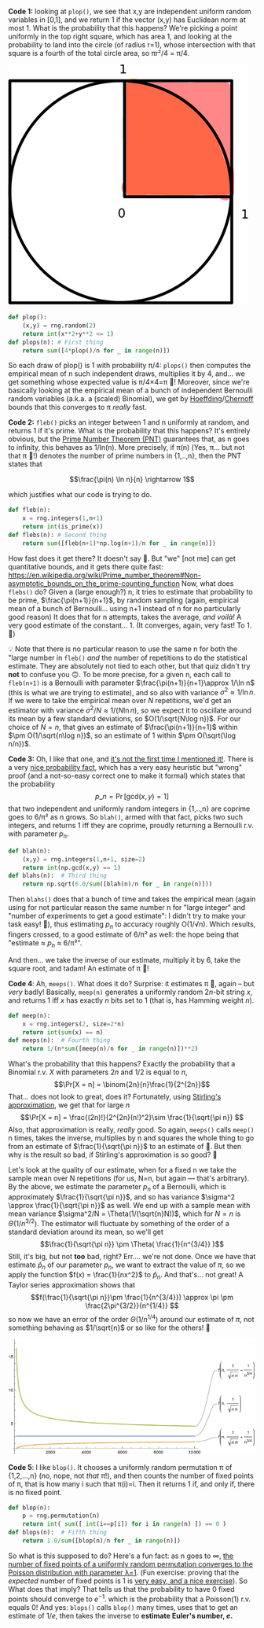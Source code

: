 <script>
MathJax = {
  tex: {
    inlineMath: [['$', '$']
  }
};
</script>
<script id="MathJax-script" async
  src="https://cdn.jsdelivr.net/npm/mathjax@3/es5/tex-chtml.js">
</script>


__Code 1:__ looking at ``plop()``, we see that x,y are independent uniform random variables in [0,1], and we return 1 if the vector (x,y) has Euclidean norm at most 1. What is the probability that this happens? We're picking a point uniformly in the top right square, which has area 1, and looking at the probability to land into the circle (of radius r=1), whose intersection with that square is a fourth of the total circle area, so πr²/4 = π/4.

![png](circle-square-pi.png)


```python
def plop():
    (x,y) = rng.random(2) 
    return int(x**2+y**2 <= 1)
def plops(n): # First thing
    return sum([4*plop()/n for _ in range(n)])
```

So each draw of plop() is 1 with probability π/4: ``plops()`` then computes the empirical mean of n such independent draws, multiplies it by 4, and... we get something whose expected value is π/4×4=π 🥧! Moreover, since we're basically looking at the empirical mean of a bunch of independent Bernoulli random variables (a.k.a. a (scaled) Binomial), we get by [Hoeffding](https://en.wikipedia.org/wiki/Hoeffding%27s_inequality)/[Chernoff](https://en.wikipedia.org/wiki/Chernoff_bound#Sums_of_independent_Bernoulli_random_variables) bounds that this converges to π *really* fast.

__Code 2:__ ``fleb()`` picks an integer between 1 and n uniformly at random, and returns 1 if it's prime. What is the probability that this happens? It's entirely obvious, but the [Prime Number Theorem (PNT)](https://en.wikipedia.org/wiki/Prime_number_theorem) guarantees that, as n goes to infinity, this behaves as 1/ln(n). More precisely, if π(n) (Yes, π... but not that π 🥧!) denotes the number of prime numbers in {1,..,n}, then the PNT states that
```math
\frac{\pi(n) \ln n}{n} \rightarrow 1
```

which justifies what our code is trying to do.

```python
def fleb(n):
    x = rng.integers(1,n+1)
    return int(is_prime(x))
def flebs(n): # Second thing
    return sum([fleb(n+1)*np.log(n+1)/n for _ in range(n)])
```

How fast does it get there? It doesn't say 🤷. But "we" [not me] can get quantitative bounds, and it gets there quite fast: https://en.wikipedia.org/wiki/Prime_number_theorem#Non-asymptotic_bounds_on_the_prime-counting_function
Now, what does ``flebs()`` do? Given a (large enough?) n, it tries to estimate that probability to be prime, $\frac{\pi(n+1)}{n+1}$, by random sampling (again, empirical mean of a bunch of Bernoulli... using n+1 instead of n for no particularly good reason) It does that for n attempts, takes the average, _and voilà!_ A very good estimate of the constant... 1. (It converges, again, very fast! To 1. 🧐)

💡 Note that there is no particular reason to use the same n for both the "large number in ``fleb()`` *and* the number of repetitions to do the statistical estimate. They are absolutely not tied to each other, but that quiz didn't try **not** to confuse you 🙃. To be more precise, for a given n, each call to ``fleb(n+1)`` is a Bernoulli with parameter $\frac{\pi(n+1)}{n+1}\approx 1/\ln n$ (this is what we are trying to estimate), and so also with variance $\sigma^2 \approx 1/\ln n$. If we were to take the empirical mean over $N$ repetitions, we'd get an estimator with variance $\sigma^2/N \approx 1/(N\ln n)$, so we expect it to oscillate around its mean by a few standard deviations, so $O(1/\sqrt{N\log n})$. For our choice of $N=n$, that gives an estimate of $\frac{\pi(n+1)}{n+1}$ within $\pm O(1/\sqrt{n\log n})$, so an estimate of $1$ within $\pm O(\sqrt{\log n/n})$.

__Code 3:__ Oh, I like that one, and [it's not the first time I mentioned it!](https://twitter.com/ccanonne_/status/1331534438770020353). There is a very [nice probability fact](https://en.wikipedia.org/wiki/Coprime_integers#Probability_of_coprimality), which has a very easy heuristic but "wrong" proof (and a not-so-easy correct one to make it formal) which states that the probability
$$p\_n = \Pr[ \text{gcd}(x,y) = 1 ]
$$
that two independent and uniformly random integers in {1,..,n} are coprime goes to 6/π² as n grows. So ``blah()``, armed with that fact, picks two such integers, and returns 1 iff they are coprime, proudly returning a Bernoulli r.v. with parameter $p_n$.

```python
def blah(n):
    (x,y) = rng.integers(1,n+1, size=2)
    return int(np.gcd(x,y) == 1)
def blahs(n):  # Third thing
    return np.sqrt(6.0/sum([blah(n)/n for _ in range(n)]))
```
Then ``blahs()`` does that a bunch of time and takes the empirical mean (again using for not particular reason the same number n for "large integer" and "number of experiments to get a good estimate": I didn't try to make your task easy! 👀), thus estimating $p_n$ to accuracy roughly O(1/√n). Which results, fingers crossed, to a good estimate of 6/π² as well: the hope being that "estimate ≈ $p_n$ ≈ 6/π²".

And then... we take the inverse of our estimate, multiply it by 6, take the square root, and tadam! An estimate of π 🥧!

__Code 4__: Ah, ``meeps()``. What does it do? Surprise: it estimates π 🥧, again – but *very* badly! Basically, ``meep(n)`` generates a uniformly random $2n$-bit string $x$, and returns 1 iff $x$ has exactly $n$ bits set to $1$ (that is, has Hamming weight $n$).


```python
def meep(n):
    x = rng.integers(2, size=2*n)
    return int(sum(x) == n)
def meeps(n):  # Fourth thing
    return 1/(n*sum([meep(n)/n for _ in range(n)])**2)
```

What's the probability that this happens? Exactly the probability that a Binomial r.v. $X$ with parameters $2n$ and $1/2$ is equal to $n$,
$$\Pr[X = n] = \binom{2n}{n}\frac{1}{2^{2n}}$$
That... does not look to great, does it? Fortunately, using [Stirling's approximation](https://en.wikipedia.org/wiki/Stirling%27s_approximation), we get that for large $n$
$$\Pr[X = n]  = \frac{(2n)!}{2^{2n}(n!)^2}\sim \frac{1}{\sqrt{\pi n}}
$$
Also, that approximation is really, *really* good. So again, ``meeps()`` calls ``meep()`` n times, takes the inverse, multiplies by n and squares the whole thing to go from an estimate of $\frac{1}{\sqrt{\pi n}}$ to an estimate of 🥧. But then why is the result so bad, if Stirling's approximation is so good? 🤔

Let's look at the quality of our estimate, when for a fixed n we take the sample mean over N repetitions (for us, N=n, but again — that's arbitrary). By the above, we estimate the parameter $p_n$ of a Bernoulli, which is approximately $\frac{1}{\sqrt{\pi n}}$, and so has variance $\sigma^2 \approx \frac{1}{\sqrt{\pi n}}$ as well. We end up with a sample mean with mean variance $\sigma^2/N = \Theta(1/(\sqrt{n}N))$, which for $N=n$ is $\Theta(1/n^{3/2})$. The estimator will fluctuate by something of the order of a standard deviation around its mean, so we'll get
$$\frac{1}{\sqrt{\pi n}} \pm \Theta( \frac{1}{n^{3/4}} )$$
Still, it's big, but not **too** bad, right? Err.... we're not done. Once we have that estimate $\hat{p}_n$ of our parameter $p_n$, we want to extract the value of $\pi$, so we apply the function $f(x) = \frac{1}{nx^2}$ to $\hat{p}_n$. And that's... not great! A Taylor series approximation shows that
$$f(\frac{1}{\sqrt{\pi n}}\pm \frac{1}{n^{3/4}}) \approx \pi \pm \frac{2\pi^{3/2}}{n^{1/4}} $$
so now we have an error of the order $\Theta(1/n^{1/4})$ around our estimate of $\pi$, not something behaving as $1/\sqrt{n}$ or so like for the others! 😬

![png](bad-approx-pi-stirling.png)

__Code 5__: I like ``blop()``. It chooses a uniformly random permutation π of {1,2,...,n} (no, nope, not *that* π!), and then counts the number of fixed points of π, that is how many i such that π(i)=i. Then it returns 1 if, and only if, there is no fixed point.

```python
def blop(n):
    p = rng.permutation(n)
    return int( sum([ int(i==p[i]) for i in range(n) ]) == 0 )
def blops(n):  # Fifth thing
    return 1.0/sum([blop(n)/n for _ in range(n)])
```
So what is this supposed to do? Here's a fun fact: as n goes to ∞, [the number of fixed points of a uniformly random permutation converges to the Poisson distribution with parameter λ=1](https://math.stackexchange.com/questions/140751/random-permutation-poisson-proof). (Fun exercise: proving that the *expected* number of fixed points is 1 is [very easy, and a nice exercise](https://math.stackexchange.com/a/3985571/75808)). So What does that imply? That tells us that the probability to have 0 fixed points should converge to $e^{-1}$. which is the probability that a Poisson(1) r.v. equals 0! And yes: ``blops()`` calls ``blop()`` many times, uses that to get an estimate of $1/e$, then takes the inverse to **estimate Euler's number, $e$.**
